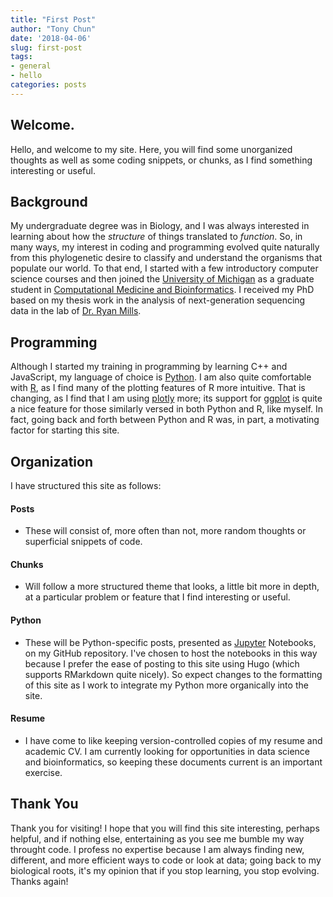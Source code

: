```yaml
---
title: "First Post"
author: "Tony Chun"
date: '2018-04-06'
slug: first-post
tags:
- general
- hello
categories: posts
---
```

## Welcome. 

Hello, and welcome to my site. Here, you will find some unorganized thoughts as well as some coding snippets, or chunks, as I find something interesting or useful.

## Background

My undergraduate degree was in Biology, and I was always interested in learning about how the _structure_ of things translated to _function_. So, in many ways, my interest in coding and programming evolved quite naturally from this phylogenetic desire to classify and understand the organisms that populate our world. To that end, I started with a few introductory computer science courses and then joined the [University of Michigan](https://www.umich.edu) as a graduate student in [Computational Medicine and Bioinformatics](https://medicine.umich.edu/dept/computational-medicine-bioinformatics). I received my PhD based on my thesis work in the analysis of next-generation sequencing data in the lab of [Dr. Ryan Mills](http://millslab.org).

## Programming
Although I started my training in programming by learning C++ and JavaScript, my language of choice is [Python](https://www.python.org). I am also quite comfortable with [R](https://cran.r-project.org/), as I find many of the plotting features of R more intuitive. That is changing, as I find that I am using [plotly](https://plot.ly/) more; its support for [ggplot](http://ggplot.yhathq.com/) is quite a nice feature for those similarly versed in both Python and R, like myself. In fact, going back and forth between Python and R was, in part, a motivating factor for starting this site.

## Organization
I have structured this site as follows:

#### Posts
* These will consist of, more often than not, more random thoughts or superficial snippets of code.

#### Chunks
* Will follow a more structured theme that looks, a little bit more in depth, at a particular problem or feature that I find interesting or useful.

#### Python
* These will be Python-specific posts, presented as [Jupyter](https://jupyter.org/) Notebooks, on my GitHub repository. I've chosen to host the notebooks in this way because I prefer the ease of posting to this site using Hugo (which supports RMarkdown quite nicely). So expect changes to the formatting of this site as I work to integrate my Python more organically into the site.

#### Resume
* I have come to like keeping version-controlled copies of my resume and academic CV. I am currently looking for opportunities in data science and bioinformatics, so keeping these documents current is an important exercise.

## Thank You
Thank you for visiting! I hope that you will find this site interesting, perhaps helpful, and if nothing else, entertaining as you see me bumble my way throught code. I profess no expertise because I am always finding new, different, and more efficient ways to code or look at data; going back to my biological roots, it's my opinion that if you stop learning, you stop evolving. Thanks again!